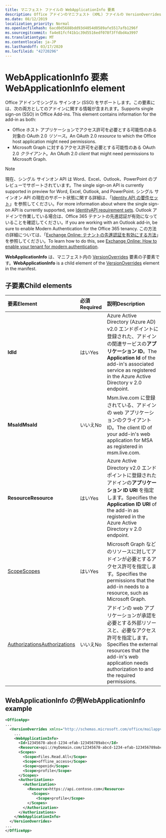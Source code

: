 ```yaml
---
title: マニフェスト ファイルの WebApplicationInfo 要素
description: Office アドインのマニフェスト (XML) ファイルの VersionOverrides 要素の参照ドキュメント。
ms.date: 08/12/2019
localization_priority: Normal
ms.openlocfilehash: 6acd0d5688bdd93d4054d0589afe5517afb1296f
ms.sourcegitcommit: fa4e81fcf41b1c39d5516edf078f3ffdbd4a3997
ms.translationtype: MT
ms.contentlocale: ja-JP
ms.lasthandoff: 03/17/2020
ms.locfileid: "42720296"
---
```

# <a name="webapplicationinfo-element"></a><span data-ttu-id="fbdc4-103">WebApplicationInfo 要素</span><span class="sxs-lookup"><span data-stu-id="fbdc4-103">WebApplicationInfo element</span></span>

<span data-ttu-id="fbdc4-104">Office アドインでシングル サインオン (SSO) をサポートします。この要素には、次の両方としてのアドインに関する情報が含まれます。</span><span class="sxs-lookup"><span data-stu-id="fbdc4-104">Supports single sign-on (SSO) in Office Add-ins. This element contains information for the add-in as both:</span></span>

- <span data-ttu-id="fbdc4-105">Office ホスト アプリケーションでアクセス許可を必要とする可能性のある対象の OAuth 2.0 *リソース*。</span><span class="sxs-lookup"><span data-stu-id="fbdc4-105">An OAuth 2.0 *resource* to which the Office host application might need permissions.</span></span>
- <span data-ttu-id="fbdc4-106">Microsoft Graph に対するアクセス許可を必要とする可能性のある OAuth 2.0 *クライアント*。</span><span class="sxs-lookup"><span data-stu-id="fbdc4-106">An OAuth 2.0 *client* that might need permissions to Microsoft Graph.</span></span>

> [!NOTE]
> <span data-ttu-id="fbdc4-107">現在、シングル サインオン API は Word、Excel、Outlook、PowerPoint のプレビューでサポートされています。</span><span class="sxs-lookup"><span data-stu-id="fbdc4-107">The single sign-on API is currently supported in preview for Word, Excel, Outlook, and PowerPoint.</span></span> <span data-ttu-id="fbdc4-108">シングル サインオン API の現在のサポート状態に関する詳細は、「[Identity API の要件セット](../requirement-sets/identity-api-requirement-sets.md)」を参照してください。</span><span class="sxs-lookup"><span data-stu-id="fbdc4-108">For more information about where the single sign-on API is currently supported, see [IdentityAPI requirement sets](../requirement-sets/identity-api-requirement-sets.md).</span></span> <span data-ttu-id="fbdc4-109">Outlook アドインで作業している場合は、Office 365 テナントの先進認証が有効になっていることを確認してください。</span><span class="sxs-lookup"><span data-stu-id="fbdc4-109">If you are working with an Outlook add-in, be sure to enable Modern Authentication for the Office 365 tenancy.</span></span> <span data-ttu-id="fbdc4-110">この方法の詳細については、「[Exchange Online: テナントの先進認証を有効にする方法](https://social.technet.microsoft.com/wiki/contents/articles/32711.exchange-online-how-to-enable-your-tenant-for-modern-authentication.aspx)」を参照してください。</span><span class="sxs-lookup"><span data-stu-id="fbdc4-110">To learn how to do this, see [Exchange Online: How to enable your tenant for modern authentication](https://social.technet.microsoft.com/wiki/contents/articles/32711.exchange-online-how-to-enable-your-tenant-for-modern-authentication.aspx).</span></span>

<span data-ttu-id="fbdc4-111">**WebApplicationInfo** は、マニフェスト内の [VersionOverrides](versionoverrides.md) 要素の子要素です。</span><span class="sxs-lookup"><span data-stu-id="fbdc4-111">**WebApplicationInfo** is a child element of the [VersionOverrides](versionoverrides.md) element in the manifest.</span></span>  

## <a name="child-elements"></a><span data-ttu-id="fbdc4-112">子要素</span><span class="sxs-lookup"><span data-stu-id="fbdc4-112">Child elements</span></span>

|  <span data-ttu-id="fbdc4-113">要素</span><span class="sxs-lookup"><span data-stu-id="fbdc4-113">Element</span></span> |  <span data-ttu-id="fbdc4-114">必須</span><span class="sxs-lookup"><span data-stu-id="fbdc4-114">Required</span></span>  |  <span data-ttu-id="fbdc4-115">説明</span><span class="sxs-lookup"><span data-stu-id="fbdc4-115">Description</span></span>  |
|:-----|:-----|:-----|
|  <span data-ttu-id="fbdc4-116">**Id**</span><span class="sxs-lookup"><span data-stu-id="fbdc4-116">**Id**</span></span>    |  <span data-ttu-id="fbdc4-117">はい</span><span class="sxs-lookup"><span data-stu-id="fbdc4-117">Yes</span></span>   |  <span data-ttu-id="fbdc4-118">Azure Active Directory (Azure AD) v2.0 エンドポイントに登録された、アドインの関連サービスの**アプリケーション ID**。</span><span class="sxs-lookup"><span data-stu-id="fbdc4-118">The **Application Id** of the add-in's associated service as registered in the Azure Active Directory v 2.0 endpoint.</span></span>|
|  <span data-ttu-id="fbdc4-119">**MsaId**</span><span class="sxs-lookup"><span data-stu-id="fbdc4-119">**MsaId**</span></span>    |  <span data-ttu-id="fbdc4-120">いいえ</span><span class="sxs-lookup"><span data-stu-id="fbdc4-120">No</span></span>   |  <span data-ttu-id="fbdc4-121">Msm.live.com に登録されている、アドインの web アプリケーションのクライアント ID。</span><span class="sxs-lookup"><span data-stu-id="fbdc4-121">The client ID of your add-in's web application for MSA as registered in msm.live.com.</span></span>|
|  <span data-ttu-id="fbdc4-122">**Resource**</span><span class="sxs-lookup"><span data-stu-id="fbdc4-122">**Resource**</span></span>  |  <span data-ttu-id="fbdc4-123">はい</span><span class="sxs-lookup"><span data-stu-id="fbdc4-123">Yes</span></span>   |  <span data-ttu-id="fbdc4-124">Azure Active Directory v2.0 エンドポイントに登録されたアドインの**アプリケーション ID URI** を指定します。</span><span class="sxs-lookup"><span data-stu-id="fbdc4-124">Specifies the **Application ID URI** of the add-in as registered in the Azure Active Directory v 2.0 endpoint.</span></span>|
|  [<span data-ttu-id="fbdc4-125">Scope</span><span class="sxs-lookup"><span data-stu-id="fbdc4-125">Scopes</span></span>](scopes.md)                |  <span data-ttu-id="fbdc4-126">はい</span><span class="sxs-lookup"><span data-stu-id="fbdc4-126">Yes</span></span>  |  <span data-ttu-id="fbdc4-127">Microsoft Graph などのリソースに対してアドインが必要とするアクセス許可を指定します。</span><span class="sxs-lookup"><span data-stu-id="fbdc4-127">Specifies the permissions that the add-in needs to a resource, such as Microsoft Graph.</span></span>  |
|  [<span data-ttu-id="fbdc4-128">Authorizations</span><span class="sxs-lookup"><span data-stu-id="fbdc4-128">Authorizations</span></span>](authorizations.md)  |  <span data-ttu-id="fbdc4-129">いいえ</span><span class="sxs-lookup"><span data-stu-id="fbdc4-129">No</span></span>   | <span data-ttu-id="fbdc4-130">アドインの web アプリケーションが承認を必要とする外部リソースと、必要なアクセス許可を指定します。</span><span class="sxs-lookup"><span data-stu-id="fbdc4-130">Specifies the external resources that the add-in's web application needs authorization to and the required permissions.</span></span>|

## <a name="webapplicationinfo-example"></a><span data-ttu-id="fbdc4-131">WebApplicationInfo の例</span><span class="sxs-lookup"><span data-stu-id="fbdc4-131">WebApplicationInfo example</span></span>

```xml
<OfficeApp>
...
  <VersionOverrides xmlns="http://schemas.microsoft.com/office/mailappversionoverrides" xsi:type="VersionOverridesV1_0">
    ...
    <WebApplicationInfo>
      <Id>12345678-abcd-1234-efab-123456789abc</Id>
      <Resource>api://myDomain.com/12345678-abcd-1234-efab-123456789abc</Resource>
      <Scopes>
        <Scope>Files.Read.All</Scope>
        <Scope>offline_access</Scope>
        <Scope>openid</Scope>
        <Scope>profile</Scope>
      </Scopes>
      <Authorizations>
        <Authorization>
          <Resource>https://api.contoso.com</Resource>
            <Scopes>
              <Scope>profile</Scope>
          </Scopes>
        </Authorization>
      </Authorizations>
    </WebApplicationInfo>
  </VersionOverrides>
...
</OfficeApp>
```
